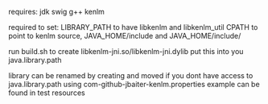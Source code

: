 requires:
    jdk
    swig
    g++
    kenlm

required to set:
LIBRARY_PATH to have libkenlm and libkenlm_util
CPATH to point to kenlm source, JAVA_HOME/include and JAVA_HOME/include/<arch>

run build.sh to create libkenlm-jni.so/libkenlm-jni.dylib
put this into you java.library.path

library can be renamed by creating and moved if you dont have access to java.library.path using com-github-jbaiter-kenlm.properties
example can be found in test resources
